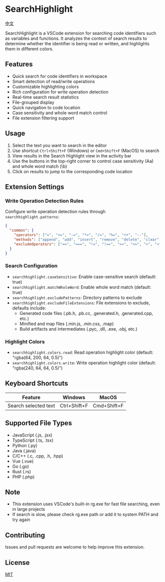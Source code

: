 # SearchHighlight

[中文](README.md)

SearchHighlight is a VSCode extension for searching code identifiers such as variables and functions. It analyzes the context of search results to determine whether the identifier is being read or written, and highlights them in different colors.

## Features

- Quick search for code identifiers in workspace
- Smart detection of read/write operations
- Customizable highlighting colors
- Rich configuration for write operation detection
- Real-time search result statistics
- File-grouped display
- Quick navigation to code location
- Case sensitivity and whole word match control
- File extension filtering support

## Usage

1. Select the text you want to search in the editor
2. Use shortcut `Ctrl+Shift+F` (Windows) or `Cmd+Shift+F` (MacOS) to search
3. View results in the Search Highlight view in the activity bar
4. Use the buttons in the top-right corner to control case sensitivity (Aa) and whole word match (\\b)
5. Click on results to jump to the corresponding code location

## Extension Settings

### Write Operation Detection Rules

Configure write operation detection rules through `searchhighlight.patterns`:

```json
{
  "common": {
    "operators": ["=", "+=", "-=", "*=", "/=", "%=", "++", "--"],
    "methods": ["append", "add", "insert", "remove", "delete", "clear"],
    "excludeOperators": ["==", "===", "!=", "!==", ">=", "<=", ">", "<"]
  }
}
```

### Search Configuration

- `searchhighlight.caseSensitive`: Enable case-sensitive search (default: true)
- `searchhighlight.matchWholeWord`: Enable whole word match (default: true)
- `searchhighlight.excludePatterns`: Directory patterns to exclude
- `searchhighlight.excludeFileExtensions`: File extensions to exclude, defaults include:
  - Generated code files (.pb.h, .pb.cc, .generated.h, .generated.cpp, etc.)
  - Minified and map files (.min.js, .min.css, .map)
  - Build artifacts and intermediates (.pyc, .dll, .exe, .obj, etc.)

### Highlight Colors

- `searchhighlight.colors.read`: Read operation highlight color (default: "rgba(64, 200, 64, 0.5)")
- `searchhighlight.colors.write`: Write operation highlight color (default: "rgba(240, 64, 64, 0.5)")

## Keyboard Shortcuts

| Feature | Windows | MacOS |
|---------|---------|-------|
| Search selected text | Ctrl+Shift+F | Cmd+Shift+F |

## Supported File Types

- JavaScript (.js, .jsx)
- TypeScript (.ts, .tsx)
- Python (.py)
- Java (.java)
- C/C++ (.c, .cpp, .h, .hpp)
- Vue (.vue)
- Go (.go)
- Rust (.rs)
- PHP (.php)

## Note
- This extension uses VSCode's built-in rg.exe for fast file searching, even in large projects
- If search is slow, please check rg.exe path or add it to system PATH and try again

## Contributing

Issues and pull requests are welcome to help improve this extension.

## License

[MIT](LICENSE)
